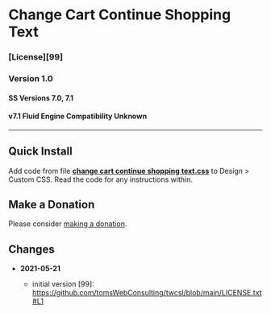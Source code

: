 # Change Cart Continue Shopping Text

### [License][99]

### Version 1.0

#### SS Versions 7.0, 7.1

#### v7.1 Fluid Engine Compatibility Unknown

---

## Quick Install

Add code from file
**[change cart continue shopping text.css](change%20cart%20continue%20shopping%20text.css#L1)**
to Design > Custom CSS. Read the code for any instructions within.

## Make a Donation

Please consider
[making a donation](https://github.com/tomsWebConsulting/twcsl#make-a-donation).

## Changes

<!-- * **2021-07-01**

  * added code to change read more link
  * use twcsl
  * bumped version to 0.1d2
  -->
* **2021-05-21**

  * initial version
[99]: https://github.com/tomsWebConsulting/twcsl/blob/main/LICENSE.txt#L1
